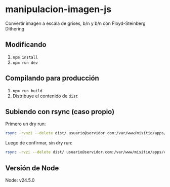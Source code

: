 # manipulacion-imagen-js
Convertir imagen a escala de grises, b/n y b/n con Floyd-Steinberg Dithering

## Modificando

1. `npm install`
2. `npm run dev`

## Compilando para producción
1. `npm run build`
2. Distribuye el contenido de `dist`

## Subiendo con rsync (caso propio)
Primero un dry run:

```bash
rsync -rvnzi --delete dist/ usuario@servidor.com:/var/www/misitio/apps/color-imagen-js
```
Luego de confirmar, sin dry run:

```bash
rsync -rvzi --delete dist/ usuario@servidor.com:/var/www/misitio/apps/color-imagen-js
```

## Versión de Node
Node: v24.5.0